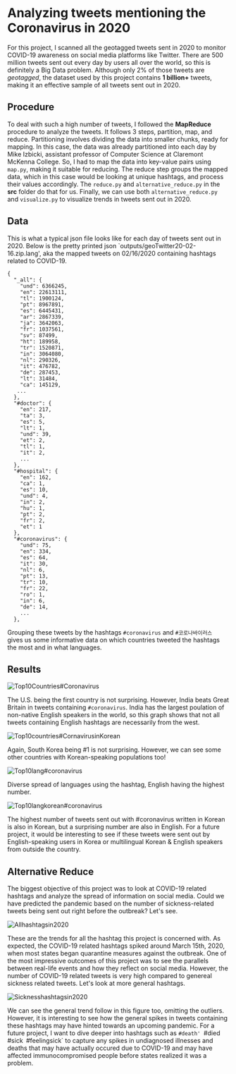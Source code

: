# Analyzing tweets mentioning the Coronavirus in 2020

For this project, I scanned all the geotagged tweets sent in 2020 to monitor COVID-19 awareness on social media platforms like Twitter. There are 500 million tweets sent out every day by users all over the world, so this is definitely a Big Data problem. Although only 2% of those tweets are *geotagged*, the dataset used by this project contains **1 billion+** tweets, making it an effective sample of all tweets sent out in 2020.

## Procedure

To deal with such a high number of tweets, I followed the **MapReduce** procedure to analyze the tweets. It follows 3 steps, partition, map, and reduce. Partitioning involves dividing the data into smaller chunks, ready for mapping. In this case, the data was already partitioned into each day by Mike Izbicki, assistant professor of Computer Science at Claremont McKenna College. So, I had to map the data into key-value pairs using `map.py`, making it suitable for reducing. The reduce step groups the mapped data, which in this case would be looking at unique hashtags, and process their values accordingly. The `reduce.py` and `alternative_reduce.py` in the **src** folder do that for us. Finally, we can use both `alternative_reduce.py` and `visualize.py` to visualize trends in tweets sent out in 2020.

## Data

This is what a typical json file looks like for each day of tweets sent out in 2020. Below is the pretty printed json  `outputs/geoTwitter20-02-16.zip.lang', aka the mapped tweets on 02/16/2020 containing hashtags related to COVID-19.

```
{
  "_all": {
    "und": 6366245,
    "en": 22613111,
    "tl": 1900124,
    "pt": 8967891,
    "es": 6445431,
    "ar": 2867339,
    "ja": 3642063,
    "fr": 1037561,
    "sv": 87499,
    "ht": 189958,
    "tr": 1520871,
    "in": 3064080,
    "nl": 290326,
    "it": 476782,
    "de": 287453,
    "lt": 31484,
    "ca": 145129,
   ... 
  },
  "#doctor": {
    "en": 217,
    "ta": 3,
    "es": 5,
    "lt": 1,
    "und": 39,
    "et": 2,
    "tl": 1,
    "it": 2,
    ...
  },
  "#hospital": {
    "en": 162,
    "ca": 1,
    "es": 10,
    "und": 4,
    "in": 2,
    "hu": 1,
    "pt": 2,
    "fr": 2,
    "et": 1
  },
  "#coronavirus": {
    "und": 75,
    "en": 334,
    "es": 64,
    "it": 30,
    "nl": 6,
    "pt": 13,
    "tr": 10,
    "fr": 22,
    "ro": 1,
    "in": 6,
    "de": 14,
    ...
  }, 

  ```

Grouping these tweets by the hashtags `#coronavirus` and `#코로나바이러스` gives us some informative data on which countries tweeted the hashtags the most and in what languages.

## Results

![Top10Countries#Coronavirus](https://github.com/abraryaser02/twitter_coronavirus/blob/master/images/top_10_%23coronavirus_counts.png)

The U.S. being the first country is not surprising. However, India beats Great Britain in tweets containing `#coronavirus`. India has the largest poulation of non-native English speakers in the world, so this graph shows that not all tweets containing English hashtags are necessarily from the west. 

![Top10countries#CornavirusinKorean](https://github.com/abraryaser02/twitter_coronavirus/blob/master/images/top_10_%23코로나바이러스_counts.png)

Again, South Korea being #1 is not surprising. However, we can see some other countries with Korean-speaking populations too!

![Top10lang#coronavirus](https://github.com/abraryaser02/twitter_coronavirus/blob/master/images/top_10_%23coronavirusreduced.lang_counts.png)

Diverse spread of languages using the hashtag, English having the highest number.

![Top10langkorean#coronavirus](https://github.com/abraryaser02/twitter_coronavirus/blob/master/images/top_10_%23코로나바이러스reduced.lang_counts.png)

The highest number of tweets sent out with #coronavirus written in Korean is also in Korean, but a surprising number are also in English. For a future project, it would be interesting to see if these tweets were sent out by English-speaking users in Korea or multilingual Korean & English speakers from outside the country.

## Alternative Reduce

The biggest objective of this project was to look at COVID-19 related hashtags and analyze the spread of information on social media. Could we have predicted the pandemic based on the number of sickness-related tweets being sent out right before the outbreak? Let's see. 

![Allhashtagsin2020](https://github.com/abraryaser02/twitter_coronavirus/blob/master/images/%5B'%23coronavirus'%2C%20'%23corona'%2C%20'%23covid19'%2C%20'%23covid2019'%2C%20'%23covid-2019'%2C%20'%23doctor'%2C%20'%23hospital'%2C%20'%23cough'%5D_counts.png)

These are the trends for all the hashtag this project is concerned with. As expected, the COVID-19 related hashtags spiked around March 15th, 2020, when most states began quarantine measures against the outbreak. One of the most impressive outcomes of this project was to see the parallels between real-life events and how they reflect on social media. However, the number of COVID-19 related tweets is very high compared to genereal sickness related tweets. Let's look at more general hashtags.

![Sicknesshashtagsin2020](https://github.com/abraryaser02/twitter_coronavirus/blob/master/images/%5B'%23doctor'%2C%20'%23hospital'%2C%20'%23cough'%2C%20'%23nurse'%5D_counts.png)

We can see the general trend follow in this figure too, omitting the outliers. However, it is interesting to see how the general spikes in tweets containing these hashtags may have hinted towards an upcoming pandemic. For a future project, I want to dive deeper into hashtags such as `#death' `#died` `#sick` `#feelingsick` to capture any spikes in undiagnosed illnesses and deaths that may have actually occured due to COVID-19 and may have affected immunocompromised people before states realized it was a problem. 
